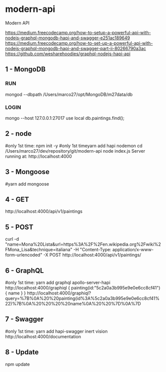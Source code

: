 # modern-api
Modern API

https://medium.freecodecamp.org/how-to-setup-a-powerful-api-with-nodejs-graphql-mongodb-hapi-and-swagger-e251ac189649
https://medium.freecodecamp.org/how-to-set-up-a-powerful-api-with-nodejs-graphql-mongodb-hapi-and-swagger-part-ii-80266790a3ac
https://github.com/wesharehoodies/graphql-nodejs-hapi-api

## 1 - MongoDB
### RUN
mongod --dbpath /Users/marco27/opt/MongoDB/m27data/db
### LOGIN
mongo --host 127.0.0.1:27017
    use local
    db.paintings.find();

## 2 - node
#only 1st time: npm init -y
#only 1st timeyarn add hapi nodemon
cd /Users/marco27/dev/repository/git/modern-api
node index.js
    Server running at: http://localhost:4000

## 3 - Mongoose
#yarn add mongoose

## 4 - GET
http://localhost:4000/api/v1/paintings

## 5 - POST
curl -d "name=Mona%20Lista&url=https%3A%2F%2Fen.wikipedia.org%2Fwiki%2FMona_Lisa&technique=italiana" -H "Content-Type: application/x-www-form-urlencoded" -X POST http://localhost:4000/api/v1/paintings/

## 6 - GraphQL
#only 1st time: yarn add graphql apollo-server-hapi
http://localhost:4000/graphiql
{
  painting(id:"5c2a0a3b995e9e0e6cc8cf41"){
    name
  }
}
http://localhost:4000/graphiql?query=%7B%0A%20%20painting(id%3A%5c2a0a3b995e9e0e6cc8cf41%22)%7B%0A%20%20%20%20name%0A%20%20%7D%0A%7D
## 7 - Swagger
#only 1st time: yarn add hapi-swagger inert vision
http://localhost:4000/documentation

## 8 - Update
npm update